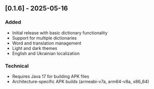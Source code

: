 ## [0.1.6] - 2025-05-16
### Added
- Initial release with basic dictionary functionality
- Support for multiple dictionaries
- Word and translation management
- Light and dark themes
- English and Ukrainian localization

### Technical
- Requires Java 17 for building APK files
- Architecture-specific APK builds (armeabi-v7a, arm64-v8a, x86_64)
